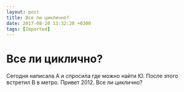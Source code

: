 ```yaml
---
layout: post
title: Все ли циклично?
date: 2017-08-20 13:32:20 +0300
tags: [Imported]
---
```

# Все ли циклично? 

Сегодня написала А и спросила где можно найти Ю. После этого встретил В в метро. Привет 2012\. Все ли циклично?